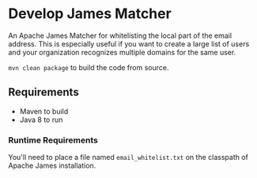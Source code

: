 # Develop James Matcher

An Apache James Matcher for whitelisting the local part of the email address.  This is especially useful if you want to create a large list of users and your organization recognizes multiple domains for the same user.

`mvn clean package` to build the code from source.

## Requirements

* Maven to build
* Java 8 to run

### Runtime Requirements

You'll need to place a file named `email_whitelist.txt` on the classpath of Apache James installation.